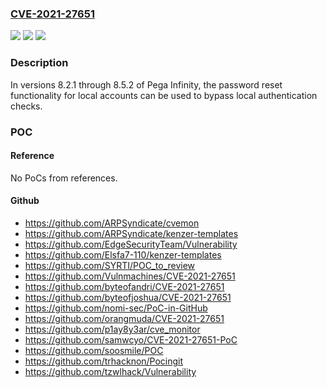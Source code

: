 ### [CVE-2021-27651](https://cve.mitre.org/cgi-bin/cvename.cgi?name=CVE-2021-27651)
![](https://img.shields.io/static/v1?label=Product&message=Pega%20Infinity&color=blue)
![](https://img.shields.io/static/v1?label=Version&message=%3E%3D%208.2.1%20&color=brighgreen)
![](https://img.shields.io/static/v1?label=Vulnerability&message=CWE-287%3A%20Improper%20Authentication&color=brighgreen)

### Description

In versions 8.2.1 through 8.5.2 of Pega Infinity, the password reset functionality for local accounts can be used to bypass local authentication checks.

### POC

#### Reference
No PoCs from references.

#### Github
- https://github.com/ARPSyndicate/cvemon
- https://github.com/ARPSyndicate/kenzer-templates
- https://github.com/EdgeSecurityTeam/Vulnerability
- https://github.com/Elsfa7-110/kenzer-templates
- https://github.com/SYRTI/POC_to_review
- https://github.com/Vulnmachines/CVE-2021-27651
- https://github.com/byteofandri/CVE-2021-27651
- https://github.com/byteofjoshua/CVE-2021-27651
- https://github.com/nomi-sec/PoC-in-GitHub
- https://github.com/orangmuda/CVE-2021-27651
- https://github.com/p1ay8y3ar/cve_monitor
- https://github.com/samwcyo/CVE-2021-27651-PoC
- https://github.com/soosmile/POC
- https://github.com/trhacknon/Pocingit
- https://github.com/tzwlhack/Vulnerability

